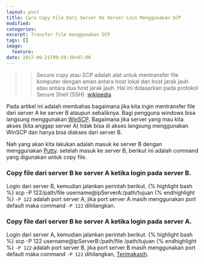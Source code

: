 ```yaml
---
layout: post
title: Cara Copy File Dari Server Ke Server Lain Menggunakan SCP
modified:
categories: 
excerpt: Transfer file manggunakan SCP
tags: []
image:
  feature:
date: 2017-06-21T09:59:39+07:00
---
```


>> Secure copy atau SCP adalah alat untuk mentransfer file komputer dengan aman antara host lokal dan host jarak jauh atau antara dua host jarak jauh. Hal ini didasarkan pada protokol Secure Shell (SSH). [wikipedia](https://en.wikipedia.org/wiki/Secure_copy)

Pada artikel ini adalah membahas bagaimana jika kita ingin mentransfer file dari server A ke server B ataupun sebaliknya. Bagi pengguna windows bisa langsung menggunakan [WinSCP](https://winscp.net/eng/download.php). Bagaimana jika server yang mau kita akses (kita anggap server A) tidak bisa di akses langsung menggunakan WinSCP dan hanya bisa diakses dari server B. 

Nah yang akan kita lakukan adalah masuk ke server B dengan menggunakan [Putty](http://www.putty.org/). setelah masuk ke server B, berikut ini adalah command yang digunakan untuk copy file.

### Copy file dari server B ke server A ketika login pada server B.
Login dari server B, kemudian jalankan perintah berikut.
{% highlight bash %}
scp -P 122/path/file username@ipServerA:/path/tujuan
{% endhighlight %}
`-P 122` adalah port server A, jika port server A masih menggunakan port default maka command `-P 122` dihilangkan.

### Copy file dari server B ke server A ketika login pada server A.
Login dari server A, kemudian jalankan perintah berikut.
{% highlight bash %}
scp -P 122 username@ipServerB:/path/file /path/tujuan
{% endhighlight %}
`-P 122` adalah port server B, jika port server B masih menggunakan port default maka command `-P 122` dihilangkan, [Terimakasih](https://unix.stackexchange.com/questions/106480/how-to-copy-files-from-one-machine-to-another-using-ssh).